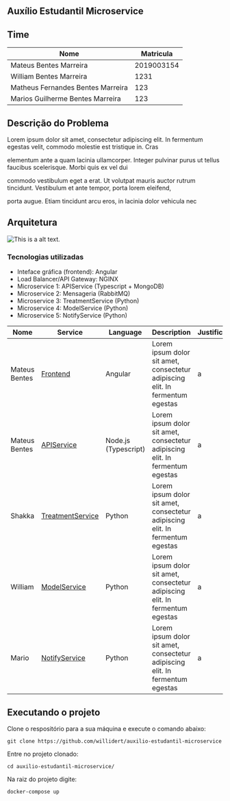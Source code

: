 ## Auxílio Estudantil Microservice

## Time 

|Nome|Matricula|
|-|-|
|Mateus Bentes Marreira| 2019003154|
|William Bentes Marreira| 1231 | 
|Matheus Fernandes Bentes Marreira| 123|
|Marios Guilherme Bentes Marreira| 123

## Descrição do Problema

Lorem ipsum dolor sit amet, consectetur adipiscing elit. In fermentum egestas velit, commodo molestie est tristique in. Cras

elementum ante a quam lacinia ullamcorper. Integer pulvinar purus ut tellus faucibus scelerisque. Morbi quis ex vel dui 

commodo vestibulum eget a erat. Ut volutpat mauris auctor rutrum tincidunt. Vestibulum et ante tempor, porta lorem eleifend, 

porta augue. Etiam tincidunt arcu eros, in lacinia dolor vehicula nec

## Arquitetura

![This is a alt text.](https://cdn.discordapp.com/attachments/640981909777940521/866457695653855232/arch2.png)

### Tecnologias utilizadas

* Inteface gráfica (frontend):  Angular 
* Load Balancer/API Gateway: NGINX 
* Microservice 1: APIService (Typescript + MongoDB) 
* Microservice 2: Mensageria (RabbitMQ) 
* Microservice 3: TreatmentService (Python) 
* Microservice 4: ModelService (Python) 
* Microservice 5: NotifyService (Python) 

|Nome|Service|Language|Description|Justification|
|-|-|-|---------------------|-|
|Mateus Bentes|[Frontend](https://github.com/willidert/auxilio-estudantil-microservice/tree/main/web)|Angular|Lorem ipsum dolor sit amet, consectetur adipiscing elit. In fermentum egestas|a|
|Mateus Bentes|[APIService](https://github.com/willidert/auxilio-estudantil-microservice/tree/main/api)|Node.js (Typescript)|Lorem ipsum dolor sit amet, consectetur adipiscing elit. In fermentum egestas|a|
|Shakka|[TreatmentService]()|Python|Lorem ipsum dolor sit amet, consectetur adipiscing elit. In fermentum egestas|a|
|William|[ModelService](https://github.com/willidert/auxilio-estudantil-microservice/tree/main/model)|Python|Lorem ipsum dolor sit amet, consectetur adipiscing elit. In fermentum egestas|a|
|Mario|[NotifyService]()|Python|Lorem ipsum dolor sit amet, consectetur adipiscing elit. In fermentum egestas|a|


## Executando o projeto 

Clone o respositório para a sua máquina e execute o comando abaixo: 

```
git clone https://github.com/willidert/auxilio-estudantil-microservice
```
Entre no projeto clonado: 
```
cd auxilio-estudantil-microservice/
```
Na raiz do projeto  digite: 
```
docker-compose up 
```
